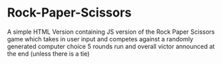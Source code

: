 # Rock-Paper-Scissors
A simple HTML Version containing JS version of the Rock Paper Scissors game which takes in user input and competes against a randomly generated computer choice
5 rounds run and overall victor announced at the end (unless there is a tie)
